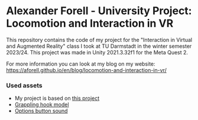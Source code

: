 # Alexander Forell - University Project: Locomotion and Interaction in VR

This repository contains the code of my project for the "Interaction in Virtual and Augmented Reality" class I took at TU Darmstadt in the winter semester 2023/24. This project was made in Unity 2021.3.32f1 for the Meta Quest 2.

For more information you can look at my blog on my website: https://aforell.github.io/en/blog/locomotion-and-interaction-in-vr/

### Used assets
- My project is based on [this project](https://github.com/wenjietseng/VR-locomotion-parkour/)
- [Grappling hook model](https://skfb.ly/6DvAF)
- [Options button sound](https://mixkit.co/free-sound-effects/click/)